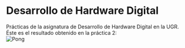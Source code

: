 # Desarrollo de Hardware Digital
Prácticas de la asignatura de Desarrollo de Hardware Digital en la UGR.  
Éste es el resultado obtenido en la práctica 2:  
![Pong](https://media.giphy.com/media/1zhrfY6loKAc5HFvLf/giphy.gif)
